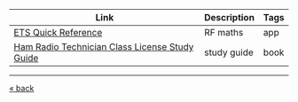| Link                                                  | Description | Tags |
| ----------------------------------------------------- | ----------- | ---- |
| [ETS Quick Reference][1]                              | RF maths    | app  |
| [Ham Radio Technician Class License Study Guide][2]   | study guide | book |

---
[« back](README.md)


[//]: # (Links)
[1]: https://play.google.com/store/apps/details?id=com.ets.etsrfquickreference&hl=en
[2]: https://bookshop.org/p/books/ham-radio-technician-class-license-study-guide-from-beginner-to-licensed-master-the-fundamentals-of-amateur-radio-ace-the-fcc-exam-and-get-on-the-a-mo/21822479
